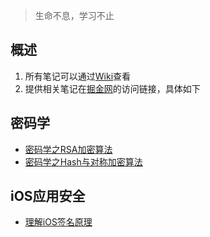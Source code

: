 > 生命不息，学习不止

## 概述

1. 所有笔记可以通过[Wiki](https://github.com/ConstantCody/blogs/wiki)查看    
2. 提供相关笔记在[掘金网](https://juejin.im/user/5bab3a6a6fb9a05cfe487448/posts)的访问链接，具体如下

## 密码学

* [密码学之RSA加密算法](https://juejin.im/post/5da19510f265da5b7a754840)
* [密码学之Hash与对称加密算法](https://juejin.im/post/5dad86796fb9a04e3559870e)

## iOS应用安全

* [理解iOS签名原理](https://juejin.im/post/5db1a7366fb9a02025668bcd)

